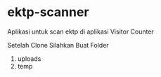 # ektp-scanner
Aplikasi untuk scan ektp di aplikasi Visitor Counter

Setelah Clone Silahkan Buat Folder 
1. uploads
2. temp
